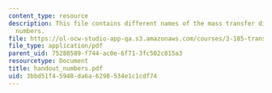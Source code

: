 ```yaml
---
content_type: resource
description: This file contains different names of the mass transfer dimensionless
  numbers.
file: https://ol-ocw-studio-app-qa.s3.amazonaws.com/courses/3-185-transport-phenomena-in-materials-engineering-fall-2003/3bbd51f45948da6a6298534e1c1cdf74_handout_numbers.pdf
file_type: application/pdf
parent_uid: 75288589-f744-ac0e-6f71-3fc502c815a3
resourcetype: Document
title: handout_numbers.pdf
uid: 3bbd51f4-5948-da6a-6298-534e1c1cdf74
---
```

